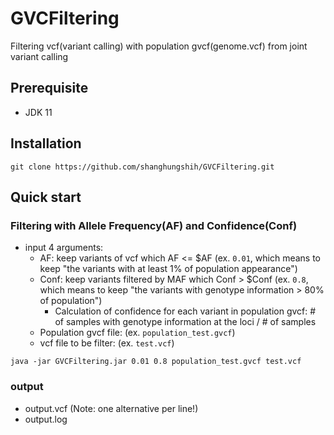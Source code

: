 # GVCFiltering
Filtering vcf(variant calling) with population gvcf(genome.vcf) from joint variant calling

## Prerequisite
- JDK 11

## Installation
``` shell
git clone https://github.com/shanghungshih/GVCFiltering.git
```

## Quick start
### Filtering with Allele Frequency(AF) and Confidence(Conf)
- input 4 arguments:
    - AF: keep variants of vcf which AF <= $AF (ex. `0.01`, which means to keep "the variants with at least 1% of population appearance")
    - Conf: keep variants filtered by MAF which Conf > $Conf (ex. `0.8`, which means to keep "the variants with genotype information > 80% of population")
        - Calculation of confidence for each variant in population gvcf: # of samples with genotype information at the loci / # of samples
    - Population gvcf file: (ex. `population_test.gvcf`)
    - vcf file to be filter: (ex. `test.vcf`) 
```
java -jar GVCFiltering.jar 0.01 0.8 population_test.gvcf test.vcf
```

### output
- output.vcf (Note: one alternative per line!)
- output.log
